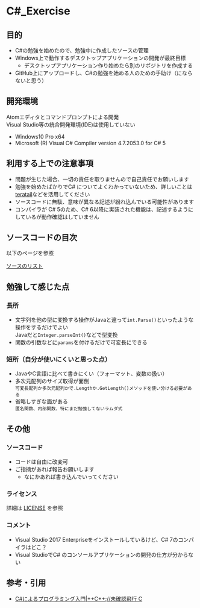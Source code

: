 # C#_Exercise
## 目的
- C#の勉強を始めたので、勉強中に作成したソースの管理
- Windows上で動作するデスクトップアプリケーションの開発が最終目標
  * デスクトップアプリケーション作り始めたら別のリポジトリを作成する
- GitHub上にアップロードし、C#の勉強を始める人のための手助け（にならないと思う）

## 開発環境
Atomエディタとコマンドプロンプトによる開発  
Visual Studio等の統合開発環境(IDE)は使用していない
- Windows10 Pro x64
- Microsoft (R) Visual C# Compiler version 4.7.2053.0 for C# 5

## 利用する上での注意事項
- 問題が生じた場合、一切の責任を取りませんので自己責任でお願いします
- 勉強を始めたばかりでC# についてよくわかっていないため、詳しいことは[teratail](https://teratail.com/)などを活用してください
- ソースコードに無駄、意味が異なる記述が紛れ込んでいる可能性があります
- コンパイラが C# 5のため、C# 6以降に実装された機能は、記述するようにしているが動作確認はしていません

## ソースコードの目次
以下のページを参照  

[ソースのリスト](https://github.com/mryyomutga/CS_Exercise/blob/master/SourceList.md)

## 勉強して感じた点
### 長所
- 文字列を他の型に変換する操作がJavaと違って`int.Parse()`といったような操作をするだけでよい  
    Javaだと`Integer.parseInt()`などで型変換
- 関数の引数などに`params`を付けるだけで可変長にできる

### 短所（自分が使いにくいと思った点）
- JavaやC言語に比べて書きにくい（フォーマット、変数の扱い）
- 多次元配列のサイズ取得が面倒  
  `可変長配列か多次元配列かで.Lengthか.GetLength()メソッドを使い分ける必要がある`
- 省略しすぎな面がある  
  `匿名関数、内部関数、特にまだ勉強してないラムダ式`

## その他
### ソースコード
- コードは自由に改変可
- ご指摘があれば報告お願いします  
    * なにかあれば書き込んでいってください

### ライセンス
詳細は [LICENSE](https://github.com/mryyomutga/CS_Exercise/blob/master/LICENSE) を参照

### コメント
- Visual Studio 2017 Enterpriseをインストールしているけど、C# 7のコンパイラはどこ？
- Visual StudioでC# のコンソールアプリケーションの開発の仕方が分からない

## 参考・引用
- [C#によるプログラミング入門|++C++;//未確認飛行 C](http://ufcpp.net/study/csharp/)
